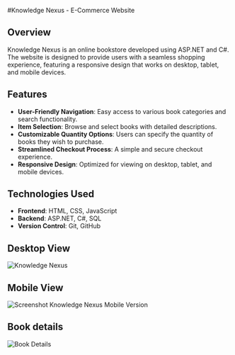 #Knowledge Nexus - E-Commerce Website 

## Overview 
Knowledge Nexus is an online bookstore developed using ASP.NET and C#. The website is designed to provide users with a seamless shopping experience, featuring a responsive design that works on desktop, tablet, and mobile devices.

## Features
- **User-Friendly Navigation**: Easy access to various book categories and search functionality.
- **Item Selection**: Browse and select books with detailed descriptions.
- **Customizable Quantity Options**: Users can specify the quantity of books they wish to purchase.
- **Streamlined Checkout Process**: A simple and secure checkout experience.
- **Responsive Design**: Optimized for viewing on desktop, tablet, and mobile devices.

## Technologies Used
- **Frontend**: HTML, CSS, JavaScript
- **Backend**: ASP.NET, C#, SQL 
- **Version Control**: Git, GitHub


## Desktop View
![Knowledge Nexus ](https://github.com/user-attachments/assets/16fca24c-8be5-4f27-a5aa-c8896eebc326)


## Mobile View
![Screenshot Knowledge Nexus Mobile Version](https://github.com/user-attachments/assets/9e0fdc36-f68d-40ba-920a-a6b120b702b6)


## Book details 
![Book Details ](https://github.com/user-attachments/assets/b98d39fd-125d-4fa6-855f-8fba217ad500)
